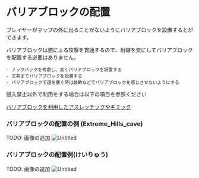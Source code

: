 # バリアブロックの配置

プレイヤーがマップの外に出ることがないようにバリアブロックを設置するとができます。

バリアブロックは銃による攻撃を貫通するので、射線を気にしてバリアブロックを配置する必要はありません。

```admonish success title="推奨例
- ノックバックを考慮し、高くバリアブロックを設置する
- 天井までバリアブロックを設置する
- バリアブロックで道を塞ぐ時は装飾などでバリアブロックを感じさせないようにする
```

侵入禁止以外で利用をする場合は以下の項目を参照ください

[バリアブロックを利用したアスレッチックやギミック](./barrier.md)

### バリアブロックの配置の例 (Extreme_Hills_cave)

TODO: 画像の追加
![Untitled](https://prod-files-secure.s3.us-west-2.amazonaws.com/18ab8687-a8b1-4a3c-8a4b-b43beaa470a1/c2c882d8-69ea-4ecc-a5ad-c9a85657e72d/Untitled.png)

### バリアブロックの配置例(けいりゅう)

TODO: 画像の追加
![Untitled](https://prod-files-secure.s3.us-west-2.amazonaws.com/18ab8687-a8b1-4a3c-8a4b-b43beaa470a1/d55e2c4c-b88d-4cf2-8042-18e0c3ffaa01/Untitled.png)
